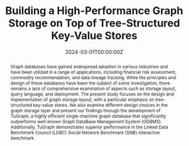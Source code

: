 ---
title: 'Building a High-Performance Graph Storage on Top of Tree-Structured Key-Value Stores'

# Authors
# If you created a profile for a user (e.g. the default `admin` user), write the username (folder name) here
# and it will be replaced with their full name and linked to their profile.
authors:
  - Heng Lin
  - Zhiyong Wang
  - Shipeng Qi
  - Xiaowei Zhu
  - Chuntao Hong
  - Wenguang Chen
  - Yingwei Luo
# # Author notes (optional)
# author_notes:
#   - 'Equal contribution'
#   - 'Equal contribution'

date: '2024-03-01T00:00:00Z'
doi: ''

# Schedule page publish date (NOT publication's date).
publishDate: '2024-03-01T00:00:00Z'

# Publication type.
# Accepts a single type but formatted as a YAML list (for Hugo requirements).
# Enter a publication type from the CSL standard.
publication_types: ['article-journal']

# Publication name and optional abbreviated publication name.
publication: In *Big Data Mining and Analytics*
publication_short: In *BDMA 2024*

abstract: 'Graph databases have gained widespread adoption in various industries and have been utilized in a range of applications, including financial risk assessment, commodity recommendation, and data lineage tracking. While the principles and design of these databases have been the subject of some investigation, there remains a lack of comprehensive examination of aspects such as storage layout, query language, and deployment. The present study focuses on the design and implementation of graph storage layout, with a particular emphasis on tree-structured key-value stores. We also examine different design choices in the graph storage layer and present our findings through the development of TuGraph, a highly efficient single-machine graph database that significantly outperforms well-known Graph DataBase Management System (GDBMS). Additionally, TuGraph demonstrates superior performance in the Linked Data Benchmark Council (LDBC) Social Network Benchmark (SNB) interactive benchmark.'

# Summary. An optional shortened abstract.
summary: ''

tags: []

# Display this page in the Featured widget?
featured: true

# Custom links (uncomment lines below)
# links:
# - name: Custom Link
#   url: http://example.org

url_pdf: 'https://ieeexplore.ieee.org/document/10372995'
url_code: ''
url_dataset: ''
url_poster: ''
url_project: ''
url_slides: ''
url_source: ''
url_video: ''

# Featured image
# To use, add an image named `featured.jpg/png` to your page's folder.
# image:
#   caption: 'Image credit: [**Unsplash**](https://unsplash.com/photos/pLCdAaMFLTE)'
#   focal_point: ''
#   preview_only: false

# Associated Projects (optional).
#   Associate this publication with one or more of your projects.
#   Simply enter your project's folder or file name without extension.
#   E.g. `internal-project` references `content/project/internal-project/index.md`.
#   Otherwise, set `projects: []`.
# projects:
#   - example

# Slides (optional).
#   Associate this publication with Markdown slides.
#   Simply enter your slide deck's filename without extension.
#   E.g. `slides: "example"` references `content/slides/example/index.md`.
#   Otherwise, set `slides: ""`.
# slides: example
---
